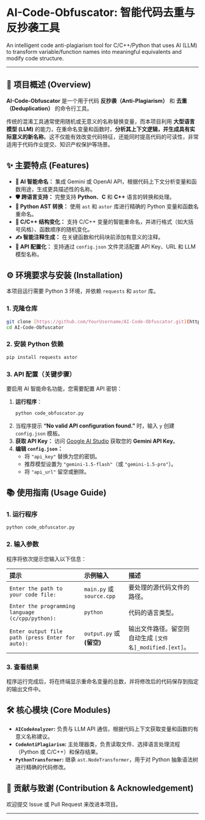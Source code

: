 # AI-Code-Obfuscator: 智能代码去重与反抄袭工具
An intelligent code anti-plagiarism tool for C/C++/Python that uses AI (LLM) to transform variable/function names into meaningful equivalents and modify code structure.

---

## 🚀 项目概述 (Overview)

**AI-Code-Obfuscator** 是一个用于代码 **反抄袭（Anti-Plagiarism）** 和 **去重（Deduplication）** 的命令行工具。

传统的混淆工具通常使用随机或无意义的名称替换变量，而本项目利用 **大型语言模型 (LLM)** 的能力，在重命名变量和函数时，**分析其上下文逻辑，并生成具有实际意义的新名称**。这不仅能有效改变代码特征，还能同时提高代码的可读性，非常适用于代码作业提交、知识产权保护等场景。

## ✨ 主要特点 (Features)

* **🧠 AI 智能命名：** 集成 Gemini 或 OpenAI API，根据代码上下文分析变量和函数用途，生成更具描述性的名称。
* **🛡️ 跨语言支持：** 完整支持 **Python**、**C** 和 **C++** 语言的转换和处理。
* **🐍 Python AST 转换：** 使用 `ast` 和 `astor` 库进行精确的 Python 变量和函数名重命名。
* **🧱 C/C++ 结构变化：** 支持 C/C++ 变量的智能重命名，并进行格式（如大括号风格）、函数顺序的随机变化。
* **✍️ 智能注释生成：** 在关键函数和代码块前添加有意义的注释。
* **🔑 API 配置化：** 支持通过 `config.json` 文件灵活配置 API Key、URL 和 LLM 模型名称。

## ⚙️ 环境要求与安装 (Installation)

本项目运行需要 Python 3 环境，并依赖 `requests` 和 `astor` 库。

### 1. 克隆仓库

```bash
git clone [https://github.com/YourUsername/AI-Code-Obfuscator.git](https://github.com/YourUsername/AI-Code-Obfuscator.git)
cd AI-Code-Obfuscator
````

### 2\. 安装 Python 依赖

```bash
pip install requests astor
```

### 3\. API 配置（关键步骤）

要启用 AI 智能命名功能，您需要配置 API 密钥：

1.  **运行程序**：
    ```bash
    python code_obfuscator.py
    ```
2.  当程序提示 **“No valid API configuration found.”** 时，输入 `y` 创建 `config.json` 模板。
3.  **获取 API Key：** 访问 [Google AI Studio](https://makersuite.google.com/app/apikey) 获取您的 **Gemini API Key**。
4.  **编辑 `config.json`：**
      * 将 `"api_key"` 替换为您的密钥。
      * 推荐模型设置为 `"gemini-1.5-flash"`（或 `"gemini-1.5-pro"`）。
      * 将 `"api_url"` 留空或删除。

## 📚 使用指南 (Usage Guide)

### 1\. 运行程序

```bash
python code_obfuscator.py
```

### 2\. 输入参数

程序将依次提示您输入以下信息：

| 提示 | 示例输入 | 描述 |
| :--- | :--- | :--- |
| `Enter the path to your code file:` | `main.py` 或 `source.cpp` | 要处理的源代码文件的路径。 |
| `Enter the programming language (c/cpp/python):` | `python` | 代码的语言类型。 |
| `Enter output file path (press Enter for auto):` | `output.py` 或 **(留空)** | 输出文件路径。留空则自动生成 `[文件名]_modified.[ext]`。 |

### 3\. 查看结果

程序运行完成后，将在终端显示重命名变量的总数，并将修改后的代码保存到指定的输出文件中。

## 🛠️ 核心模块 (Core Modules)

  * **`AICodeAnalyzer`:** 负责与 LLM API 通信，根据代码上下文获取变量和函数的有意义名称建议。
  * **`CodeAntiPlagiarism`:** 主处理器类，负责读取文件、选择语言处理流程（Python 或 C/C++）和保存结果。
  * **`PythonTransformer`:** 继承 `ast.NodeTransformer`，用于对 Python 抽象语法树进行精确的代码修改。

## 🤝 贡献与致谢 (Contribution & Acknowledgement)

欢迎提交 Issue 或 Pull Request 来改进本项目。

-----
